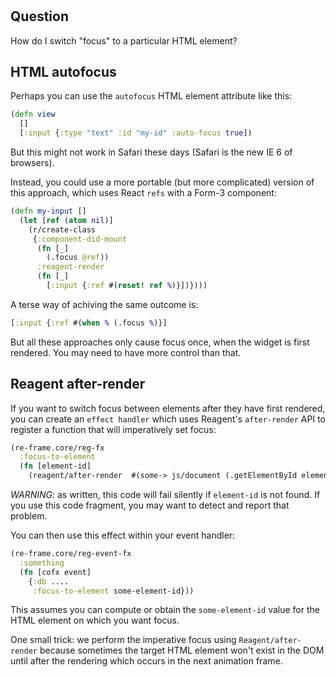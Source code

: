 
<!-- leave this H1 here. It stops mkdocs putting in a Title at the top.
     It needs to be at the top of the file otherwise it breaks the 
     table of contents on the right hand side. -->
#

## Question

How do I switch "focus" to a particular HTML element?

## HTML autofocus

Perhaps you can use the `autofocus` HTML element attribute like this:
```cljs
(defn view 
  []
  [:input {:type "text" :id "my-id" :auto-focus true])
```

But this might not work in Safari these days (Safari is the new IE 6 of browsers). 

Instead, you could use a more portable (but more complicated) version of this approach, which uses React `refs` with a Form-3 component:
```clj
(defn my-input []
  (let [ref (atom nil)]
    (r/create-class
     {:component-did-mount
      (fn [_]
        (.focus @ref))
      :reagent-render
      (fn [_]
        [:input {:ref #(reset! ref %)}])})))
```

A terse way of achiving the same outcome is: 
```clj
[:input {:ref #(when % (.focus %)}]
```

But all these approaches only cause focus once, when the widget is first rendered. You may need to have more control than that. 

## Reagent after-render

If you want to switch focus between elements after they have first rendered,
you can create an `effect handler` which uses Reagent's `after-render` API to 
register a function that will imperatively set focus:
```clj
(re-frame.core/reg-fx 
  :focus-to-element
  (fn [element-id] 
    (reagent/after-render  #(some-> js/document (.getElementById element-id) .focus))))
```
_WARNING_: as written, this code will fail silently if `element-id` is not found. If you use this 
code fragment, you may want to detect and report that problem.

You can then use this effect within your event handler: 
```clj
(re-frame.core/reg-event-fx
  :something
  (fn [cofx event]
    {:db ....
     :focus-to-element some-element-id}))
```

This assumes you can compute or obtain the `some-element-id` value 
for the HTML element on which you want focus.

One small trick: we perform the imperative focus using 
`Reagent/after-render` because sometimes the target
HTML element won't exist in the DOM until after the rendering 
which occurs in the next animation frame.
